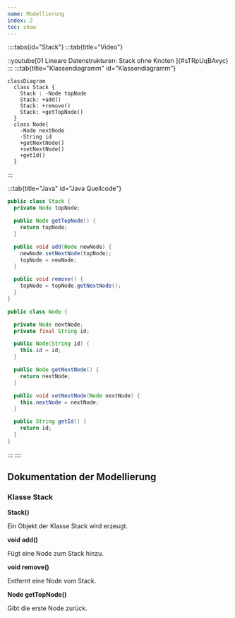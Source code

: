```yaml
---
name: Modellierung
index: 2
toc: show
---
```

::::tabs{id="Stack"}
:::tab{title="Video"}

::youtube[01 Lineare Datenstrukturen:  Stack ohne Knoten ]{#sTRpUqBAvyc}
:::
:::tab{title="Klassendiagramm" id="Klassendiagramm"}
```mermaid
classDiagram
  class Stack {
    Stack : -Node topNode
    Stack: +add()
    Stack: +remove()
    Stack: +getTopNode()
  }
  class Node{
    -Node nextNode
    -String id
    +getNextNode()
    +setNextNode()
    +getId()
  }
```
:::

:::tab{title="Java" id="Java Quellcode"}
```java
public class Stack {
  private Node topNode;

  public Node getTopNode() {
    return topNode;
  }

  public void add(Node newNode) {
    newNode.setNextNode(topNode);
    topNode = newNode;
  }

  public void remove() {
    topNode = topNode.getNextNode();
  }
}

public class Node {

  private Node nextNode;
  private final String id;

  public Node(String id) {
    this.id = id;
  }

  public Node getNextNode() {
    return nextNode;
  }

  public void setNextNode(Node nextNode) {
    this.nextNode = nextNode;
  }

  public String getId() {
    return id;
  }
}
``` 
:::
::::

## Dokumentation der Modellierung
### Klasse Stack

**Stack()**

Ein Objekt der Klasse Stack wird erzeugt.

**void add()**

Fügt eine Node zum Stack hinzu.

**void remove()**

Entfernt eine Node vom Stack.

**Node getTopNode()**

Gibt die erste Node zurück.

